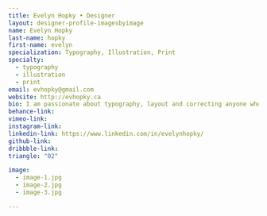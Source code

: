 ```yaml
---
title: Evelyn Hopky • Designer
layout: designer-profile-imagesbyimage
name: Evelyn Hopky
last-name: hopky
first-name: evelyn
specialization: Typography, Illustration, Print
specialty:
  - typography
  - illustration
  - print
email: evhopky@gmail.com
website: http://evhopky.ca
bio: I am passionate about typography, layout and correcting anyone when they say font but mean typeface.
behance-link:
vimeo-link:
instagram-link:
linkedin-link: https://www.linkedin.com/in/evelynhopky/
github-link:
dribbble-link:
triangle: "02"

image:
  - image-1.jpg
  - image-2.jpg
  - image-3.jpg

---
```

